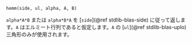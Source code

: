 ```
hemm(side, ul, alpha, A, B)
```

`alpha*A*B` または `alpha*B*A` を [`side`](@ref stdlib-blas-side) に従って返します。`A` はエルミート行列であると仮定します。`A` の [`ul`](@ref stdlib-blas-uplo) 三角形のみが使用されます。
